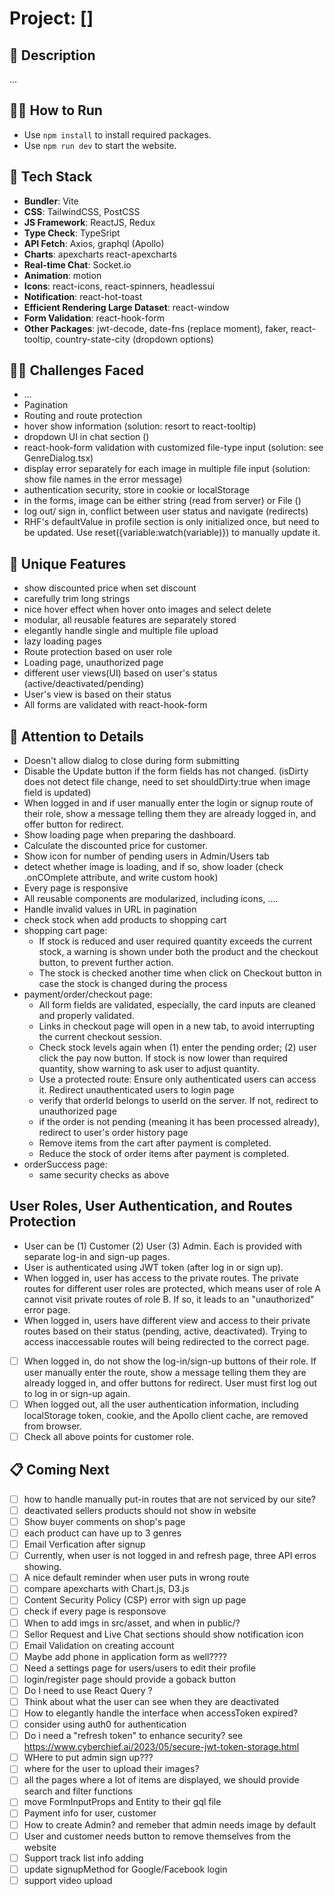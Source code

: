 # Project: []

## 🙊 Description

...

## 🏃‍➡️ How to Run

- Use `npm install` to install required packages.
- Use `npm run dev` to start the website.

## 🥞 Tech Stack

- **Bundler**: Vite
- **CSS**: TailwindCSS, PostCSS
- **JS Framework**: ReactJS, Redux
- **Type Check**: TypeSript
- **API Fetch**: Axios, graphql (Apollo)
- **Charts**: apexcharts react-apexcharts
- **Real-time Chat**: Socket.io
- **Animation**: motion
- **Icons**: react-icons, react-spinners, headlessui
- **Notification**: react-hot-toast
- **Efficient Rendering Large Dataset**: react-window
- **Form Validation**: react-hook-form
- **Other Packages**: jwt-decode, date-fns (replace moment), faker, react-tooltip, country-state-city (dropdown options)

## 🏋️‍♀️ Challenges Faced

- ...
- Pagination
- Routing and route protection
- hover show information (solution: resort to react-tooltip)
- dropdown UI in chat section ()
- react-hook-form validation with customized file-type input (solution: see GenreDialog.tsx)
- display error separately for each image in multiple file input (solution: show file names in the error message)
- authentication security, store in cookie or localStorage
- in the forms, image can be either string (read from server) or File ()
- log out/ sign in, conflict between user status and navigate (redirects)
- RHF's defaultValue in profile section is only initialized once, but need to be updated. Use reset({variable:watch(variable)}) to manually update it.

## 🦄 Unique Features

- show discounted price when set discount
- carefully trim long strings
- nice hover effect when hover onto images and select delete
- modular, all reusable features are separately stored
- elegantly handle single and multiple file upload
- lazy loading pages
- Route protection based on user role
- Loading page, unauthorized page
- different user views(UI) based on user's status (active/deactivated/pending)
- User's view is based on their status
- All forms are validated with react-hook-form

## 🦄 Attention to Details

- Doesn't allow dialog to close during form submitting
- Disable the Update button if the form fields has not changed. (isDirty does not detect file change, need to set shouldDirty:true when image field is updated)
- When logged in and if user manually enter the login or signup route of their role, show a message telling them they are already logged in, and offer button for redirect.
- Show loading page when preparing the dashboard.
- Calculate the discounted price for customer.
- Show icon for number of pending users in Admin/Users tab
- detect whether image is loading, and if so, show loader (check .onCOmplete attribute, and write custom hook)
- Every page is responsive
- All reusable components are modularized, including icons, ....
- Handle invalid values in URL in pagination
- check stock when add products to shopping cart
- shopping cart page:
  - If stock is reduced and user required quantity exceeds the current stock, a warning is shown under both the product and the checkout button, to prevent further action.
  - The stock is checked another time when click on Checkout button in case the stock is changed during the process
- payment/order/checkout page:
  - All form fields are validated, especially, the card inputs are cleaned and properly validated.
  - Links in checkout page will open in a new tab, to avoid interrupting the current checkout session.
  - Check stock levels again when (1) enter the pending order; (2) user click the pay now button. If stock is now lower than required quantity, show warning to ask user to adjust quantity.
  - Use a protected route: Ensure only authenticated users can access it. Redirect unauthenticated users to login page
  - verify that orderId belongs to userId on the server. If not, redirect to unauthorized page
  - if the order is not pending (meaning it has been processed already), redirect to user's order history page
  - Remove items from the cart after payment is completed.
  - Reduce the stock of order items after payment is completed.
- orderSuccess page:
  - same security checks as above

## User Roles, User Authentication, and Routes Protection

- User can be (1) Customer (2) User (3) Admin. Each is provided with separate log-in and sign-up pages.
- User is authenticated using JWT token (after log in or sign up).
- When logged in, user has access to the private routes. The private routes for different user roles are protected, which means user of role A cannot visit private routes of role B. If so, it leads to an "unauthorized" error page.
- When logged in, users have different view and access to their private routes based on their status (pending, active, deactivated). Trying to access inaccessable routes will being redirected to the correct page.
- [ ] When logged in, do not show the log-in/sign-up buttons of their role. If user manually enter the route, show a message telling them they are already logged in, and offer buttons for redirect. User must first log out to log in or sign-up again.
- [ ] When logged out, all the user authentication information, including localStorage token, cookie, and the Apollo client cache, are removed from browser.
- [ ] Check all above points for customer role.

## 📋 Coming Next

- [ ] how to handle manually put-in routes that are not serviced by our site?
- [ ] deactivated sellers products should not show in website
- [ ] Show buyer comments on shop's page
- [ ] each product can have up to 3 genres
- [ ] Email Verfication after signup
- [ ] Currently, when user is not logged in and refresh page, three API erros showing.
- [ ] A nice default reminder when user puts in wrong route
- [ ] compare apexcharts with Chart.js, D3.js
- [ ] Content Security Policy (CSP) error with sign up page
- [ ] check if every page is responsove
- [ ] When to add imgs in src/asset, and when in public/?
- [ ] Sellor Request and Live Chat sections should show notification icon
- [ ] Email Validation on creating account
- [ ] Maybe add phone in application form as well????
- [ ] Need a settings page for users/users to edit their profile
- [ ] login/register page should provide a goback button
- [ ] Do I need to use React Query ?
- [ ] Think about what the user can see when they are deactivated
- [ ] How to elegantly handle the interface when accessToken expired?
- [ ] consider using auth0 for authentication
- [ ] Do i need a "refresh token" to enhance security? see https://www.cyberchief.ai/2023/05/secure-jwt-token-storage.html
- [ ] WHere to put admin sign up???
- [ ] where for the user to upload their images?
- [ ] all the pages where a lot of items are displayed, we should provide search and filter functions
- [ ] move FormInputProps and Entity to their gql file
- [ ] Payment info for user, customer
- [ ] How to create Admin? and remeber that admin needs image by default
- [ ] User and customer needs button to remove themselves from the website
- [ ] Support track list info adding
- [ ] update signupMethod for Google/Facebook login
- [ ] support video upload

